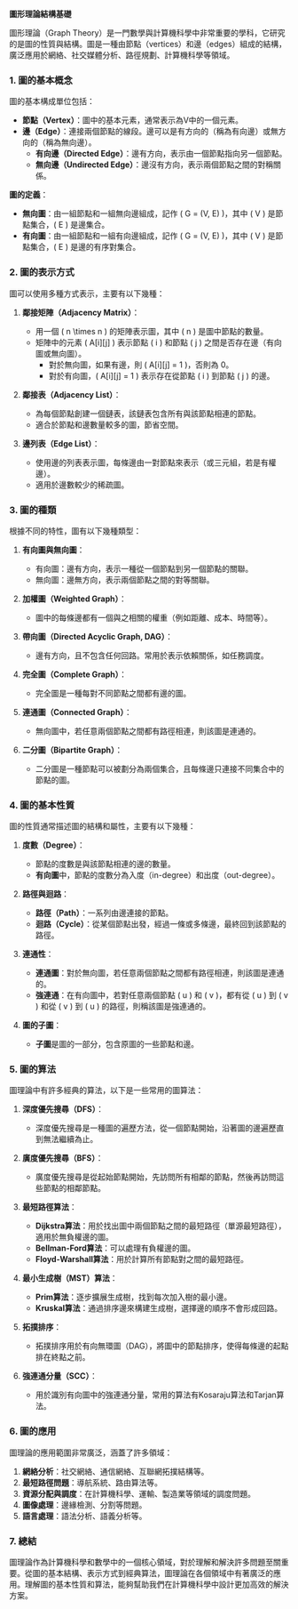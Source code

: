 **圖形理論結構基礎**

圖形理論（Graph Theory）是一門數學與計算機科學中非常重要的學科，它研究的是圖的性質與結構。圖是一種由節點（vertices）和邊（edges）組成的結構，廣泛應用於網絡、社交媒體分析、路徑規劃、計算機科學等領域。

### 1. **圖的基本概念**

圖的基本構成單位包括：

- **節點（Vertex）**：圖中的基本元素，通常表示為V中的一個元素。
- **邊（Edge）**：連接兩個節點的線段。邊可以是有方向的（稱為有向邊）或無方向的（稱為無向邊）。
  - **有向邊（Directed Edge）**：邊有方向，表示由一個節點指向另一個節點。
  - **無向邊（Undirected Edge）**：邊沒有方向，表示兩個節點之間的對稱關係。

**圖的定義**：
- **無向圖**：由一組節點和一組無向邊組成，記作 \( G = (V, E) \)，其中 \( V \) 是節點集合，\( E \) 是邊集合。
- **有向圖**：由一組節點和一組有向邊組成，記作 \( G = (V, E) \)，其中 \( V \) 是節點集合，\( E \) 是邊的有序對集合。

### 2. **圖的表示方式**

圖可以使用多種方式表示，主要有以下幾種：

1. **鄰接矩陣（Adjacency Matrix）**：
   - 用一個 \( n \times n \) 的矩陣表示圖，其中 \( n \) 是圖中節點的數量。
   - 矩陣中的元素 \( A[i][j] \) 表示節點 \( i \) 和節點 \( j \) 之間是否存在邊（有向圖或無向圖）。
     - 對於無向圖，如果有邊，則 \( A[i][j] = 1 \)，否則為 0。
     - 對於有向圖，\( A[i][j] = 1 \) 表示存在從節點 \( i \) 到節點 \( j \) 的邊。

2. **鄰接表（Adjacency List）**：
   - 為每個節點創建一個鏈表，該鏈表包含所有與該節點相連的節點。
   - 適合於節點和邊數量較多的圖，節省空間。

3. **邊列表（Edge List）**：
   - 使用邊的列表表示圖，每條邊由一對節點來表示（或三元組，若是有權邊）。
   - 適用於邊數較少的稀疏圖。

### 3. **圖的種類**

根據不同的特性，圖有以下幾種類型：

1. **有向圖與無向圖**：
   - 有向圖：邊有方向，表示一種從一個節點到另一個節點的關聯。
   - 無向圖：邊無方向，表示兩個節點之間的對等關聯。

2. **加權圖（Weighted Graph）**：
   - 圖中的每條邊都有一個與之相關的權重（例如距離、成本、時間等）。

3. **帶向圖（Directed Acyclic Graph, DAG）**：
   - 邊有方向，且不包含任何回路。常用於表示依賴關係，如任務調度。

4. **完全圖（Complete Graph）**：
   - 完全圖是一種每對不同節點之間都有邊的圖。

5. **連通圖（Connected Graph）**：
   - 無向圖中，若任意兩個節點之間都有路徑相連，則該圖是連通的。

6. **二分圖（Bipartite Graph）**：
   - 二分圖是一種節點可以被劃分為兩個集合，且每條邊只連接不同集合中的節點的圖。

### 4. **圖的基本性質**

圖的性質通常描述圖的結構和屬性，主要有以下幾種：

1. **度數（Degree）**：
   - 節點的度數是與該節點相連的邊的數量。
   - **有向圖**中，節點的度數分為入度（in-degree）和出度（out-degree）。

2. **路徑與迴路**：
   - **路徑（Path）**：一系列由邊連接的節點。
   - **迴路（Cycle）**：從某個節點出發，經過一條或多條邊，最終回到該節點的路徑。

3. **連通性**：
   - **連通圖**：對於無向圖，若任意兩個節點之間都有路徑相連，則該圖是連通的。
   - **強連通**：在有向圖中，若對任意兩個節點 \( u \) 和 \( v \)，都有從 \( u \) 到 \( v \) 和從 \( v \) 到 \( u \) 的路徑，則稱該圖是強連通的。

4. **圖的子圖**：
   - **子圖**是圖的一部分，包含原圖的一些節點和邊。

### 5. **圖的算法**

圖理論中有許多經典的算法，以下是一些常用的圖算法：

1. **深度優先搜尋（DFS）**：
   - 深度優先搜尋是一種圖的遍歷方法，從一個節點開始，沿著圖的邊遍歷直到無法繼續為止。

2. **廣度優先搜尋（BFS）**：
   - 廣度優先搜尋是從起始節點開始，先訪問所有相鄰的節點，然後再訪問這些節點的相鄰節點。

3. **最短路徑算法**：
   - **Dijkstra算法**：用於找出圖中兩個節點之間的最短路徑（單源最短路徑），適用於無負權邊的圖。
   - **Bellman-Ford算法**：可以處理有負權邊的圖。
   - **Floyd-Warshall算法**：用於計算所有節點對之間的最短路徑。

4. **最小生成樹（MST）算法**：
   - **Prim算法**：逐步擴展生成樹，找到每次加入樹的最小邊。
   - **Kruskal算法**：通過排序邊來構建生成樹，選擇邊的順序不會形成回路。

5. **拓撲排序**：
   - 拓撲排序用於有向無環圖（DAG），將圖中的節點排序，使得每條邊的起點排在終點之前。

6. **強連通分量（SCC）**：
   - 用於識別有向圖中的強連通分量，常用的算法有Kosaraju算法和Tarjan算法。

### 6. **圖的應用**

圖理論的應用範圍非常廣泛，涵蓋了許多領域：

1. **網絡分析**：社交網絡、通信網絡、互聯網拓撲結構等。
2. **最短路徑問題**：導航系統、路由算法等。
3. **資源分配與調度**：在計算機科學、運輸、製造業等領域的調度問題。
4. **圖像處理**：邊緣檢測、分割等問題。
5. **語言處理**：語法分析、語義分析等。

### 7. **總結**

圖理論作為計算機科學和數學中的一個核心領域，對於理解和解決許多問題至關重要。從圖的基本結構、表示方式到經典算法，圖理論在各個領域中有著廣泛的應用。理解圖的基本性質和算法，能夠幫助我們在計算機科學中設計更加高效的解決方案。